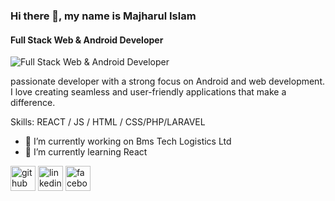 ### Hi there 👋, my name is Majharul Islam
#### Full Stack Web & Android Developer
![Full Stack Web & Android Developer](https://scontent.fdac24-2.fna.fbcdn.net/v/t39.30808-6/469184003_122186883812144667_6110695155534139556_n.png?stp=dst-png_s960x960&_nc_cat=111&ccb=1-7&_nc_sid=cc71e4&_nc_ohc=XskzJprGRo4Q7kNvgGNDPRS&_nc_zt=23&_nc_ht=scontent.fdac24-2.fna&_nc_gid=A2g35JuybdVoHKgcI6tcyLl&oh=00_AYCvZy61ah13Bb4fo72GGq-7dodh1M5cLF_QAwbe9QtAHA&oe=67563CE1)

passionate developer with a strong focus on Android and web development. I love creating seamless and user-friendly applications that make a difference.

Skills:   REACT / JS / HTML / CSS/PHP/LARAVEL

- 🔭 I’m currently working on Bms Tech Logistics Ltd 
- 🌱 I’m currently learning React 


[<img src='https://cdn.jsdelivr.net/npm/simple-icons@3.0.1/icons/github.svg' alt='github' height='40'>](https://github.com/https://github.com/majharuldev)  [<img src='https://cdn.jsdelivr.net/npm/simple-icons@3.0.1/icons/linkedin.svg' alt='linkedin' height='40'>](https://www.linkedin.com/in/https://www.linkedin.com/in/majharul-islam-0a739a1b4?utm_source=share&utm_campaign=share_via&utm_content=profile&utm_medium=android_app/)  [<img src='https://cdn.jsdelivr.net/npm/simple-icons@3.0.1/icons/facebook.svg' alt='facebook' height='40'>](https://www.facebook.com/https://www.facebook.com/majharul.islam.3110567)  

